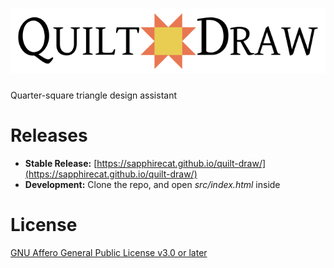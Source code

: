 # ![Quilt Draw](src/logo.svg "Quilt Draw")

Quarter-square triangle design assistant

# Releases

* **Stable Release:** [https://sapphirecat.github.io/quilt-draw/](https://sapphirecat.github.io/quilt-draw/)
* **Development:** Clone the repo, and open _src/index.html_ inside

# License

[GNU Affero General Public License v3.0 or later](https://spdx.org/licenses/AGPL-3.0-or-later.html#licenseText)
